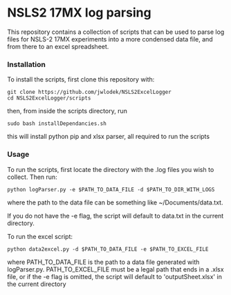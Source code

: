 # NSLS2 17MX log parsing

This repository contains a collection of scripts that can be used to parse log files for NSLS-2 17MX experiments into a more
condensed data file, and from there to an excel spreadsheet.

### Installation

To install the scripts, first clone this repository with:

```
git clone https://github.com/jwlodek/NSLS2ExcelLogger
cd NSLS2ExcelLogger/scripts
```
then, from inside the scripts directory, run 
```
sudo bash installDependancies.sh
```

this will install python pip and xlsx parser, all  required to run the scripts

### Usage

To run the scripts, first locate the directory with the .log files you wish to collect. Then
run:
```
python logParser.py -e $PATH_TO_DATA_FILE -d $PATH_TO_DIR_WITH_LOGS
```
where the path to the data file can be something like ~/Documents/data.txt.

If you do not have the -e flag, the script will default to data.txt in the current directory.

To run the excel script:
```
python data2excel.py -d $PATH_TO_DATA_FILE -e $PATH_TO_EXCEL_FILE
```
where PATH_TO_DATA_FILE is the path to a data file generated with logParser.py.
PATH_TO_EXCEL_FILE must be a legal path that ends in a .xlsx file, or if the -e flag
is omitted, the script will default to 'outputSheet.xlsx' in the current directory
